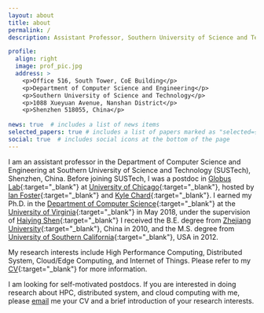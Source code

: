 ```yaml
---
layout: about
title: about
permalink: /
description: Assistant Professor, Southern University of Science and Technology

profile:
  align: right
  image: prof_pic.jpg
  address: >
    <p>Office 516, South Tower, CoE Building</p>
    <p>Department of Computer Science and Engineering</p>
    <p>Southern University of Science and Technology</p>
    <p>1088 Xueyuan Avenue, Nanshan District</p>
    <p>Shenzhen 518055, China</p>
    
news: true  # includes a list of news items
selected_papers: true # includes a list of papers marked as "selected={true}"
social: true  # includes social icons at the bottom of the page
---
```


I am an assistant professor in the Department of Computer Science and Engineering at Southern University of Science and Technology (SUSTech), Shenzhen, China.
Before joining SUSTech, I was a postdoc in [Globus Lab](http://labs.globus.org/){:target="\_blank"} at [University of Chicago](https://www.uchicago.edu/){:target="\_blank"}, hosted by [Ian Foster](http://www.ianfoster.org/){:target="\_blank"} and [Kyle Chard](https://kylechard.com/){:target="\_blank"}. I earned my Ph.D. in the [Department of Computer Science](http://www.cs.virginia.edu/){:target="\_blank"} at the [University of Virginia](http://www.virginia.edu/){:target="\_blank"} in May 2018, under the supervision of [Haiying Shen](http://www.cs.virginia.edu/~hs6ms/){:target="\_blank"} 
I received the B.E. degree <!--- in [Optical Engineering](http://opt.zju.edu.cn/english/){:target="\_blank"} --->
from [Zhejiang University](http://www.zju.edu.cn/english/){:target="\_blank"}, China in 2010,
and the M.S. degree <!--- in [Electrical Engineering](http://ee.usc.edu/){:target="\_blank"} --->
from [University of Southern California](http://www.usc.edu/){:target="\_blank"}, USA in 2012.

My research interests include High Performance Computing, Distributed System, Cloud/Edge Computing, and Internet of Things.
Please refer to my [CV](assets/CV-ZhuozhaoLi.pdf){:target="\_blank"} for more information.

I am looking for self-motivated postdocs. If you are interested in doing research about HPC, distributed system, and cloud computing with me, please [email](mailto:lizz@sustech.edu.cn) me your CV and a brief introduction of your research interests.
